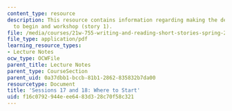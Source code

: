 ```yaml
---
content_type: resource
description: This resource contains information regarding making the decision where
  to begin and workshop (story 1).
file: /media/courses/21w-755-writing-and-reading-short-stories-spring-2012/f16c0792944eee6483d328c70f58c321_MIT21W_755S12_ses1718.pdf
file_type: application/pdf
learning_resource_types:
- Lecture Notes
ocw_type: OCWFile
parent_title: Lecture Notes
parent_type: CourseSection
parent_uid: 0a37dbb1-bccb-81b1-2862-835832b7da00
resourcetype: Document
title: 'Sessions 17 and 18: Where to Start'
uid: f16c0792-944e-ee64-83d3-28c70f58c321
---
```

